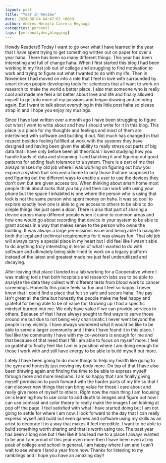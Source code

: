 ```yaml
---
layout: post
title: "Year in Review"
date: 2024-08-04 04:47:02 +0000
author: Andres Hermilo Carrera Reynaga
categories: personal
tags: [personal,dev,blogging]
---
```

Howdy Readers!! Today I want to go over what I have learned in the year that I have spent trying to get something written out on paper for over a year haha. There has been so many different things. This year has been interesting and full of change haha. When I first started this blog I had been working in my first job out of college and struggling to find motivation to work and trying to figure out what I wanted to do with my life. Then in November I had moved on into a role that I feel in love with surrounded by smart driven people developing tools for scientests that all want to work on research to make the world a better place. I also met someone who is really cool and made me feel a lot better about love and life and finally allowed myself to get into more of my passions and began drawing and coloring again. But I want to talk about everything in this little post haha so please strap in and I hope you enjoy my musings.


Since I have last written over a month ago I have been struggling to figure out what I want to write about and how I should write for it in this blog. This place is a place for my thoughts and feelings and most of them are intertwined with software and building it out. Not much has changed in that respect besides feeling fulfilled at work with the systems they have designed and having been given the ability to really stress out parts of big data that I have only before been all theortical. I loved studying how you handle loads of data and streaming it and batching it and figuring out good patterns for adding fault tolerance to a system. There is a part of me that always misses my old job where I was working on figuring out how you expose a system that secured a home to only those that are supposed to and figuring out the different ways to enable a user to use the devices they don't own but are given access too. When thinking about smart home most people think about locks that you buy and then can work with using your phone but the space I inhabited is one where the person who is using that lock is not the same person who spent money on haha. It was so cool to explore exactly how one is able to give access to others to be able to do simple things like just open a door. There is also that part of sharing a device across many different people when it came to common areas and how one would go about recording that device in your system to be able to grant access in a way that makes sense to the person who owns the building. It was always a large permissions issue and being able to navigate both the legal and techincal requirements for it was always fun. That old job will always carry a special place in my heart but I did feel like I wasn't able to do anything truly interesting in terms of what I wanted to do with software and ultimately being side-lined to work on a legacy platform instead of the latest and greatest made me just feel underutilized and decaying. 

After leaving that place I landed in a lab working for a Cooperative where I was making tools that both hospitals and research labs use to be able to analyize the data they collect with different tests from blood work to cancer screenings. Honestly this place feels so fun and I feel so happy. I never knew that I could find a place that felt so safe and secure haha. The pay isn't great all the time but honestly the people make me feel happy and grateful for being able to be of value for. Growing up I had a specific mindset burned into me. We only have value if we can provide services to others. Because of that I have always sought to find ways to serve those around me but due to not being very charismatic I never went beyond the people in my vicinity. I have always wondered what it would be like to be able to serve a larger community and I think I have found it in this place. I feel like the community I have with my co-workers is enough for me and that because of that need that I fill I am able to focus on myself more. I feel so grateful to finally feel like I am in a position where I am doing enough for those I work with and still have energy to be able to build myself out more. 

Lately I have been going to do more things to help my health like going to the gym and honestly just moving my body more. On top of that I have also been drawing again and finding the time to be able to express myself through more and more mediums. I am so happy that I am finally giving myself permission to push forward with the harder parts of my life so that I can discover new things that can bring value for those I care about and really give more of myself to others. Right now the main thing I am focusing on is learning how to use color to add depth to images and figure out how I can use contrast and color theory to really make the images I am looknig at pop off the page. I feel satisfied with what I have started doing but I am not going to settle for where I am now. I look forward to the day that I can really express myself and build out even games and software using my skills as an artist to decorate it in a way that makes it feel incredible. I want to be able to build something worth sharing and that is worth using too. The past year has been a long one but I feel like it has lead me to a place I always wanted to be and I am proud of this year even more then I have been even at my peak of college and school in general. I am happy where I am and I can't wait to see where I land a year from now. Thanks for listening to my ramblings and I hope you have an amazing day!!